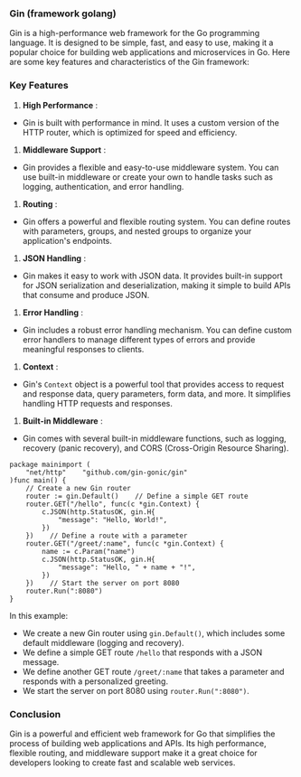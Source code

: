 ### Gin (framework golang)

Gin is a high-performance web framework for the Go programming language. It is designed to be simple, fast, and easy to use, making it a popular choice for building web applications and microservices in Go. Here are some key features and characteristics of the Gin framework:

### Key Features

1. **High Performance** :

- Gin is built with performance in mind. It uses a custom version of the HTTP router, which is optimized for speed and efficiency.

1. **Middleware Support** :

- Gin provides a flexible and easy-to-use middleware system. You can use built-in middleware or create your own to handle tasks such as logging, authentication, and error handling.

1. **Routing** :

- Gin offers a powerful and flexible routing system. You can define routes with parameters, groups, and nested groups to organize your application's endpoints.

1. **JSON Handling** :

- Gin makes it easy to work with JSON data. It provides built-in support for JSON serialization and deserialization, making it simple to build APIs that consume and produce JSON.

1. **Error Handling** :

- Gin includes a robust error handling mechanism. You can define custom error handlers to manage different types of errors and provide meaningful responses to clients.

1. **Context** :

- Gin's `Context` object is a powerful tool that provides access to request and response data, query parameters, form data, and more. It simplifies handling HTTP requests and responses.

1. **Built-in Middleware** :

- Gin comes with several built-in middleware functions, such as logging, recovery (panic recovery), and CORS (Cross-Origin Resource Sharing).

```
package mainimport (
    "net/http"    "github.com/gin-gonic/gin"
)func main() {
    // Create a new Gin router
    router := gin.Default()    // Define a simple GET route
    router.GET("/hello", func(c *gin.Context) {
        c.JSON(http.StatusOK, gin.H{
            "message": "Hello, World!",
        })
    })    // Define a route with a parameter
    router.GET("/greet/:name", func(c *gin.Context) {
        name := c.Param("name")
        c.JSON(http.StatusOK, gin.H{
            "message": "Hello, " + name + "!",
        })
    })    // Start the server on port 8080
    router.Run(":8080")
}
```

In this example:

- We create a new Gin router using `gin.Default()`, which includes some default middleware (logging and recovery).
- We define a simple GET route `/hello` that responds with a JSON message.
- We define another GET route `/greet/:name` that takes a parameter and responds with a personalized greeting.
- We start the server on port 8080 using `router.Run(":8080")`.

### Conclusion

Gin is a powerful and efficient web framework for Go that simplifies the process of building web applications and APIs. Its high performance, flexible routing, and middleware support make it a great choice for developers looking to create fast and scalable web services.
